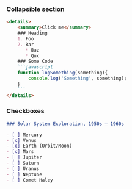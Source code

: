 ### Collapsible section
````markdown
<details>
    <summary>Click me</summary>
    ### Heading
    1. Foo
    2. Bar
       * Baz
       * Qux
	### Some Code
	```javascript
	function logSomething(something){
	    console.log('Something', something);
	}
	```
</details>
````


### Checkboxes
```markdown
### Solar System Exploration, 1950s – 1960s

- [ ] Mercury
- [x] Venus
- [x] Earth (Orbit/Moon)
- [x] Mars
- [ ] Jupiter
- [ ] Saturn
- [ ] Uranus
- [ ] Neptune
- [ ] Comet Haley
```